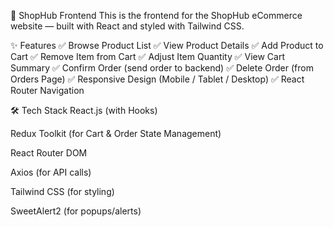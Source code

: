 🛒 ShopHub Frontend
This is the frontend for the ShopHub eCommerce website — built with React and styled with Tailwind CSS.

✨ Features
✅ Browse Product List
✅ View Product Details
✅ Add Product to Cart
✅ Remove Item from Cart
✅ Adjust Item Quantity
✅ View Cart Summary
✅ Confirm Order (send order to backend)
✅ Delete Order (from Orders Page)
✅ Responsive Design (Mobile / Tablet / Desktop)
✅ React Router Navigation

🛠️ Tech Stack
React.js (with Hooks)

Redux Toolkit (for Cart & Order State Management)

React Router DOM

Axios (for API calls)

Tailwind CSS (for styling)

SweetAlert2 (for popups/alerts)

